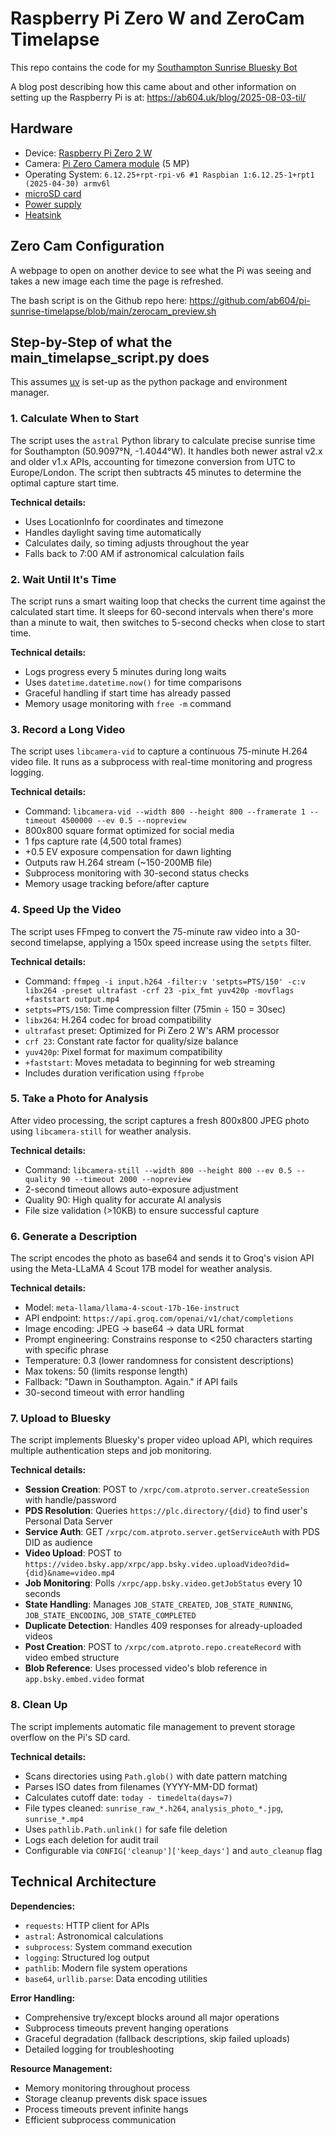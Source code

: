 # Raspberry Pi Zero W and ZeroCam Timelapse

This repo contains the code for my [Southampton Sunrise Bluesky Bot](https://bsky.app/profile/southamptonsunrise.bsky.social)

A blog post describing how this came about and other information on setting up
the Raspberry Pi is at: https://ab604.uk/blog/2025-08-03-til/

## Hardware

- Device: [Raspberry Pi Zero 2 W](https://thepihut.com/products/raspberry-pi-zero-2)
- Camera: [Pi Zero Camera module](https://shop.pimoroni.com/products/raspberry-pi-zero-camera-module?variant=37751082058) (5 MP)
- Operating System: `6.12.25+rpt-rpi-v6 #1 Raspbian 1:6.12.25-1+rpt1 (2025-04-30) armv6l`
- [microSD card](https://www.amazon.co.uk/dp/B08TJTB8XS)
- [Power supply](https://thepihut.com/products/raspberry-pi-zero-uk-power-supply)
- [Heatsink](https://shop.pimoroni.com/products/heatsink?variant=16851450375)

## Zero Cam Configuration

A webpage to open on another device to see what the Pi was seeing and takes a new image each time the page is refreshed.

The bash script is on the Github repo here: <https://github.com/ab604/pi-sunrise-timelapse/blob/main/zerocam_preview.sh>

## Step-by-Step of what the main_timelapse_script.py does

This assumes [uv](https://docs.astral.sh/uv/) is set-up as the python package and environment manager.

### 1. Calculate When to Start

The script uses the `astral` Python library to calculate precise sunrise time for Southampton (50.9097°N, -1.4044°W). It handles both newer astral v2.x and older v1.x APIs, accounting for timezone conversion from UTC to Europe/London. The script then subtracts 45 minutes to determine the optimal capture start time.

**Technical details:**

- Uses LocationInfo for coordinates and timezone
- Handles daylight saving time automatically
- Calculates daily, so timing adjusts throughout the year
- Falls back to 7:00 AM if astronomical calculation fails

### 2. Wait Until It's Time

The script runs a smart waiting loop that checks the current time against the calculated start time. It sleeps for 60-second intervals when there's more than a minute to wait, then switches to 5-second checks when close to start time.

**Technical details:**

- Logs progress every 5 minutes during long waits
- Uses `datetime.datetime.now()` for time comparisons
- Graceful handling if start time has already passed
- Memory usage monitoring with `free -m` command

### 3. Record a Long Video

The script uses `libcamera-vid` to capture a continuous 75-minute H.264 video file. It runs as a subprocess with real-time monitoring and progress logging.

**Technical details:**

- Command: `libcamera-vid --width 800 --height 800 --framerate 1 --timeout 4500000 --ev 0.5 --nopreview`
- 800x800 square format optimized for social media
- 1 fps capture rate (4,500 total frames)
- +0.5 EV exposure compensation for dawn lighting
- Outputs raw H.264 stream (~150-200MB file)
- Subprocess monitoring with 30-second status checks
- Memory usage tracking before/after capture

### 4. Speed Up the Video

The script uses FFmpeg to convert the 75-minute raw video into a 30-second timelapse, applying a 150x speed increase using the `setpts` filter.

**Technical details:**

- Command: `ffmpeg -i input.h264 -filter:v 'setpts=PTS/150' -c:v libx264 -preset ultrafast -crf 23 -pix_fmt yuv420p -movflags +faststart output.mp4`
- `setpts=PTS/150`: Time compression filter (75min ÷ 150 = 30sec)
- `libx264`: H.264 codec for broad compatibility
- `ultrafast` preset: Optimized for Pi Zero 2 W's ARM processor
- `crf 23`: Constant rate factor for quality/size balance
- `yuv420p`: Pixel format for maximum compatibility
- `+faststart`: Moves metadata to beginning for web streaming
- Includes duration verification using `ffprobe`

### 5. Take a Photo for Analysis

After video processing, the script captures a fresh 800x800 JPEG photo using `libcamera-still` for weather analysis.

**Technical details:**

- Command: `libcamera-still --width 800 --height 800 --ev 0.5 --quality 90 --timeout 2000 --nopreview`
- 2-second timeout allows auto-exposure adjustment
- Quality 90: High quality for accurate AI analysis
- File size validation (>10KB) to ensure successful capture

### 6. Generate a Description

The script encodes the photo as base64 and sends it to Groq's vision API using the Meta-LLaMA 4 Scout 17B model for weather analysis.

**Technical details:**

- Model: `meta-llama/llama-4-scout-17b-16e-instruct`
- API endpoint: `https://api.groq.com/openai/v1/chat/completions`
- Image encoding: JPEG → base64 → data URL format
- Prompt engineering: Constrains response to <250 characters starting with specific phrase
- Temperature: 0.3 (lower randomness for consistent descriptions)
- Max tokens: 50 (limits response length)
- Fallback: "Dawn in Southampton. Again." if API fails
- 30-second timeout with error handling

### 7. Upload to Bluesky

The script implements Bluesky's proper video upload API, which requires multiple authentication steps and job monitoring.

**Technical details:**

- **Session Creation**: POST to `/xrpc/com.atproto.server.createSession` with handle/password
- **PDS Resolution**: Queries `https://plc.directory/{did}` to find user's Personal Data Server
- **Service Auth**: GET `/xrpc/com.atproto.server.getServiceAuth` with PDS DID as audience
- **Video Upload**: POST to `https://video.bsky.app/xrpc/app.bsky.video.uploadVideo?did={did}&name=video.mp4`
- **Job Monitoring**: Polls `/xrpc/app.bsky.video.getJobStatus` every 10 seconds
- **State Handling**: Manages `JOB_STATE_CREATED`, `JOB_STATE_RUNNING`, `JOB_STATE_ENCODING`, `JOB_STATE_COMPLETED`
- **Duplicate Detection**: Handles 409 responses for already-uploaded videos
- **Post Creation**: POST to `/xrpc/com.atproto.repo.createRecord` with video embed structure
- **Blob Reference**: Uses processed video's blob reference in `app.bsky.embed.video` format

### 8. Clean Up

The script implements automatic file management to prevent storage overflow on the Pi's SD card.

**Technical details:**

- Scans directories using `Path.glob()` with date pattern matching
- Parses ISO dates from filenames (YYYY-MM-DD format)
- Calculates cutoff date: `today - timedelta(days=7)`
- File types cleaned: `sunrise_raw_*.h264`, `analysis_photo_*.jpg`, `sunrise_*.mp4`
- Uses `pathlib.Path.unlink()` for safe file deletion
- Logs each deletion for audit trail
- Configurable via `CONFIG['cleanup']['keep_days']` and `auto_cleanup` flag

## Technical Architecture

**Dependencies:**

- `requests`: HTTP client for APIs
- `astral`: Astronomical calculations
- `subprocess`: System command execution
- `logging`: Structured log output
- `pathlib`: Modern file system operations
- `base64`, `urllib.parse`: Data encoding utilities

**Error Handling:**

- Comprehensive try/except blocks around all major operations
- Subprocess timeouts prevent hanging operations
- Graceful degradation (fallback descriptions, skip failed uploads)
- Detailed logging for troubleshooting

**Resource Management:**

- Memory monitoring throughout process
- Storage cleanup prevents disk space issues
- Process timeouts prevent infinite hangs
- Efficient subprocess communication

